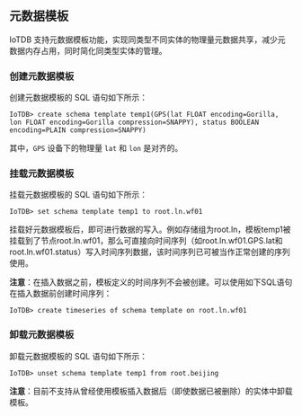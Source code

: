 <!--

    Licensed to the Apache Software Foundation (ASF) under one
    or more contributor license agreements.  See the NOTICE file
    distributed with this work for additional information
    regarding copyright ownership.  The ASF licenses this file
    to you under the Apache License, Version 2.0 (the
    "License"); you may not use this file except in compliance
    with the License.  You may obtain a copy of the License at
    
        http://www.apache.org/licenses/LICENSE-2.0
    
    Unless required by applicable law or agreed to in writing,
    software distributed under the License is distributed on an
    "AS IS" BASIS, WITHOUT WARRANTIES OR CONDITIONS OF ANY
    KIND, either express or implied.  See the License for the
    specific language governing permissions and limitations
    under the License.

-->

## 元数据模板

IoTDB 支持元数据模板功能，实现同类型不同实体的物理量元数据共享，减少元数据内存占用，同时简化同类型实体的管理。

### 创建元数据模板

创建元数据模板的 SQL 语句如下所示：

```
IoTDB> create schema template temp1(GPS(lat FLOAT encoding=Gorilla, lon FLOAT encoding=Gorilla compression=SNAPPY), status BOOLEAN encoding=PLAIN compression=SNAPPY)
```

其中，`GPS` 设备下的物理量 `lat` 和 `lon` 是对齐的。

### 挂载元数据模板

挂载元数据模板的 SQL 语句如下所示：

```
IoTDB> set schema template temp1 to root.ln.wf01
```

挂载好元数据模板后，即可进行数据的写入。例如存储组为root.ln，模板temp1被挂载到了节点root.ln.wf01，那么可直接向时间序列（如root.ln.wf01.GPS.lat和root.ln.wf01.status）写入时间序列数据，该时间序列已可被当作正常创建的序列使用。

**注意**：在插入数据之前，模板定义的时间序列不会被创建。可以使用如下SQL语句在插入数据前创建时间序列：

```
IoTDB> create timeseries of schema template on root.ln.wf01
```

### 卸载元数据模板

卸载元数据模板的 SQL 语句如下所示：

```
IoTDB> unset schema template temp1 from root.beijing
```

**注意**：目前不支持从曾经使用模板插入数据后（即使数据已被删除）的实体中卸载模板。

